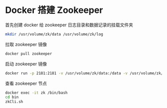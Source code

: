 # Docker 搭建 Zookeeper

首先创建 docker 给 zookeeper 日志目录和数据记录的挂载文件夹

```sh
mkdir /usr/volume/zk/data /usr/volume/zk/log
```

拉取 zookeeper 镜像

```sh
docker pull zookeeper
```

启动 zookeeper 镜像

```sh
docker run -p 2181:2181 -v /usr/volume/zk/data:/data -v /usr/volume/zk/log:/datalog --env TZ=Asia/Shanghai -d --name zk1 zookeeper
```

查看 zookeeper 节点

```sh
docker exec -it zk /bin/bash
cd bin
zkCli.sh
```

